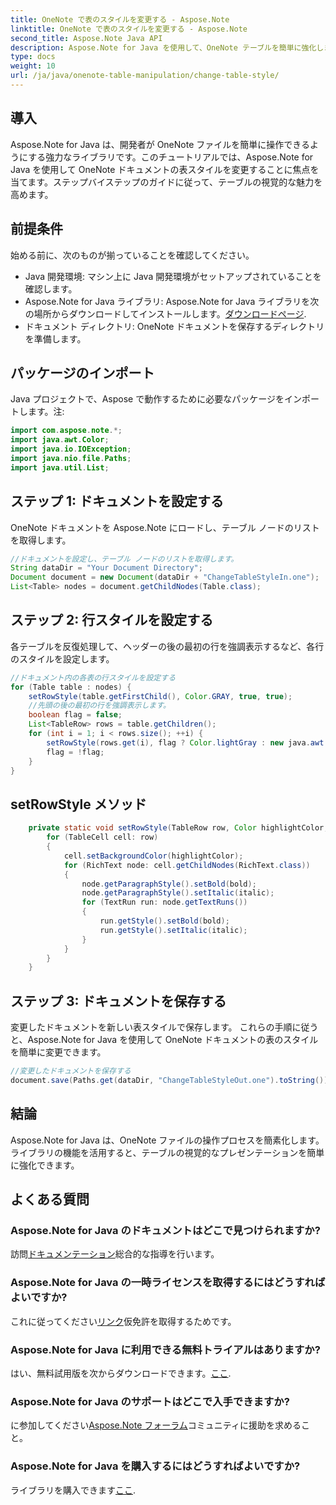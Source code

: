 ```yaml
---
title: OneNote で表のスタイルを変更する - Aspose.Note
linktitle: OneNote で表のスタイルを変更する - Aspose.Note
second_title: Aspose.Note Java API
description: Aspose.Note for Java を使用して、OneNote テーブルを簡単に強化します。テーブルのスタイルを変更するには、ステップバイステップのガイドに従ってください。今すぐライブラリをダウンロードしてください!
type: docs
weight: 10
url: /ja/java/onenote-table-manipulation/change-table-style/
---
```

## 導入
Aspose.Note for Java は、開発者が OneNote ファイルを簡単に操作できるようにする強力なライブラリです。このチュートリアルでは、Aspose.Note for Java を使用して OneNote ドキュメントの表スタイルを変更することに焦点を当てます。ステップバイステップのガイドに従って、テーブルの視覚的な魅力を高めます。
## 前提条件
始める前に、次のものが揃っていることを確認してください。
- Java 開発環境: マシン上に Java 開発環境がセットアップされていることを確認します。
-  Aspose.Note for Java ライブラリ: Aspose.Note for Java ライブラリを次の場所からダウンロードしてインストールします。[ダウンロードページ](https://releases.aspose.com/note/java/).
- ドキュメント ディレクトリ: OneNote ドキュメントを保存するディレクトリを準備します。
## パッケージのインポート
Java プロジェクトで、Aspose で動作するために必要なパッケージをインポートします。注:
```java
import com.aspose.note.*;
import java.awt.Color;
import java.io.IOException;
import java.nio.file.Paths;
import java.util.List;
```
## ステップ 1: ドキュメントを設定する
OneNote ドキュメントを Aspose.Note にロードし、テーブル ノードのリストを取得します。
```java
//ドキュメントを設定し、テーブル ノードのリストを取得します。
String dataDir = "Your Document Directory";
Document document = new Document(dataDir + "ChangeTableStyleIn.one");
List<Table> nodes = document.getChildNodes(Table.class);
```
## ステップ 2: 行スタイルを設定する
各テーブルを反復処理して、ヘッダーの後の最初の行を強調表示するなど、各行のスタイルを設定します。

```java
//ドキュメント内の各表の行スタイルを設定する
for (Table table : nodes) {
    setRowStyle(table.getFirstChild(), Color.GRAY, true, true);
    //先頭の後の最初の行を強調表示します。
    boolean flag = false;
    List<TableRow> rows = table.getChildren();
    for (int i = 1; i < rows.size(); ++i) {
        setRowStyle(rows.get(i), flag ? Color.lightGray : new java.awt.Color(-1, true), false, false);
        flag = !flag;
    }
}
```
## setRowStyle メソッド
```java
    private static void setRowStyle(TableRow row, Color highlightColor, boolean bold, boolean italic) {
        for (TableCell cell: row)
        {
            cell.setBackgroundColor(highlightColor);
            for (RichText node: cell.getChildNodes(RichText.class))
            {
                node.getParagraphStyle().setBold(bold);
                node.getParagraphStyle().setItalic(italic);
                for (TextRun run: node.getTextRuns())
                {
                    run.getStyle().setBold(bold);
                    run.getStyle().setItalic(italic);
                }
            }
        }
    }
```
## ステップ 3: ドキュメントを保存する
変更したドキュメントを新しい表スタイルで保存します。
これらの手順に従うと、Aspose.Note for Java を使用して OneNote ドキュメントの表のスタイルを簡単に変更できます。

```java
//変更したドキュメントを保存する
document.save(Paths.get(dataDir, "ChangeTableStyleOut.one").toString());
```
## 結論
Aspose.Note for Java は、OneNote ファイルの操作プロセスを簡素化します。ライブラリの機能を活用すると、テーブルの視覚的なプレゼンテーションを簡単に強化できます。

## よくある質問
### Aspose.Note for Java のドキュメントはどこで見つけられますか?
訪問[ドキュメンテーション](https://reference.aspose.com/note/java/)総合的な指導を行います。
### Aspose.Note for Java の一時ライセンスを取得するにはどうすればよいですか?
これに従ってください[リンク](https://purchase.aspose.com/temporary-license/)仮免許を取得するためです。
### Aspose.Note for Java に利用できる無料トライアルはありますか?
はい、無料試用版を次からダウンロードできます。[ここ](https://releases.aspose.com/).
### Aspose.Note for Java のサポートはどこで入手できますか?
に参加してください[Aspose.Note フォーラム](https://forum.aspose.com/c/note/28)コミュニティに援助を求めること。
### Aspose.Note for Java を購入するにはどうすればよいですか?
ライブラリを購入できます[ここ](https://purchase.aspose.com/buy).